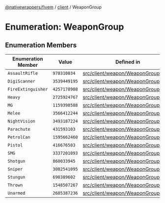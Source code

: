 [@nativewrappers/fivem](../../README.md) / [client](../README.md) / WeaponGroup

# Enumeration: WeaponGroup

## Enumeration Members

| Enumeration Member | Value | Defined in |
| ------ | ------ | ------ |
| `AssaultRifle` | `970310034` | [src/client/weapon/WeaponGroup.ts:6](https://github.com/nativewrappers/fivem/blob/6b247f1270087bcd3ee455389e3e7f1c86c9b619/src/client/weapon/WeaponGroup.ts#L6) |
| `DigiScanner` | `3539449195` | [src/client/weapon/WeaponGroup.ts:7](https://github.com/nativewrappers/fivem/blob/6b247f1270087bcd3ee455389e3e7f1c86c9b619/src/client/weapon/WeaponGroup.ts#L7) |
| `FireExtinguisher` | `4257178988` | [src/client/weapon/WeaponGroup.ts:8](https://github.com/nativewrappers/fivem/blob/6b247f1270087bcd3ee455389e3e7f1c86c9b619/src/client/weapon/WeaponGroup.ts#L8) |
| `Heavy` | `2725924767` | [src/client/weapon/WeaponGroup.ts:15](https://github.com/nativewrappers/fivem/blob/6b247f1270087bcd3ee455389e3e7f1c86c9b619/src/client/weapon/WeaponGroup.ts#L15) |
| `MG` | `1159398588` | [src/client/weapon/WeaponGroup.ts:9](https://github.com/nativewrappers/fivem/blob/6b247f1270087bcd3ee455389e3e7f1c86c9b619/src/client/weapon/WeaponGroup.ts#L9) |
| `Melee` | `3566412244` | [src/client/weapon/WeaponGroup.ts:3](https://github.com/nativewrappers/fivem/blob/6b247f1270087bcd3ee455389e3e7f1c86c9b619/src/client/weapon/WeaponGroup.ts#L3) |
| `NightVision` | `3493187224` | [src/client/weapon/WeaponGroup.ts:10](https://github.com/nativewrappers/fivem/blob/6b247f1270087bcd3ee455389e3e7f1c86c9b619/src/client/weapon/WeaponGroup.ts#L10) |
| `Parachute` | `431593103` | [src/client/weapon/WeaponGroup.ts:11](https://github.com/nativewrappers/fivem/blob/6b247f1270087bcd3ee455389e3e7f1c86c9b619/src/client/weapon/WeaponGroup.ts#L11) |
| `PetrolCan` | `1595662460` | [src/client/weapon/WeaponGroup.ts:17](https://github.com/nativewrappers/fivem/blob/6b247f1270087bcd3ee455389e3e7f1c86c9b619/src/client/weapon/WeaponGroup.ts#L17) |
| `Pistol` | `416676503` | [src/client/weapon/WeaponGroup.ts:4](https://github.com/nativewrappers/fivem/blob/6b247f1270087bcd3ee455389e3e7f1c86c9b619/src/client/weapon/WeaponGroup.ts#L4) |
| `SMG` | `3337201093` | [src/client/weapon/WeaponGroup.ts:5](https://github.com/nativewrappers/fivem/blob/6b247f1270087bcd3ee455389e3e7f1c86c9b619/src/client/weapon/WeaponGroup.ts#L5) |
| `Shotgun` | `860033945` | [src/client/weapon/WeaponGroup.ts:12](https://github.com/nativewrappers/fivem/blob/6b247f1270087bcd3ee455389e3e7f1c86c9b619/src/client/weapon/WeaponGroup.ts#L12) |
| `Sniper` | `3082541095` | [src/client/weapon/WeaponGroup.ts:13](https://github.com/nativewrappers/fivem/blob/6b247f1270087bcd3ee455389e3e7f1c86c9b619/src/client/weapon/WeaponGroup.ts#L13) |
| `Stungun` | `690389602` | [src/client/weapon/WeaponGroup.ts:14](https://github.com/nativewrappers/fivem/blob/6b247f1270087bcd3ee455389e3e7f1c86c9b619/src/client/weapon/WeaponGroup.ts#L14) |
| `Thrown` | `1548507267` | [src/client/weapon/WeaponGroup.ts:16](https://github.com/nativewrappers/fivem/blob/6b247f1270087bcd3ee455389e3e7f1c86c9b619/src/client/weapon/WeaponGroup.ts#L16) |
| `Unarmed` | `2685387236` | [src/client/weapon/WeaponGroup.ts:2](https://github.com/nativewrappers/fivem/blob/6b247f1270087bcd3ee455389e3e7f1c86c9b619/src/client/weapon/WeaponGroup.ts#L2) |
